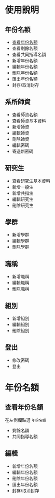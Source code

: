 # 使用說明
## 年份名額
- [查看年份名額](#查看年份名額)
- 查看剩餘名額
- 查看共同指導名額
- 新增年份名額
- 編輯年份名額
- 刪除年份名額
- 匯出年份名額
- 封存/取消封存

## 系所師資
- 查看師資名額
- 查看師資基本資料
- 新增師資
- 編輯師資
- 刪除師資
- 編輯密碼
- 寄送新密碼

## 研究生
- 查看研究生基本資料
- 新增一般生
- 新增共指生
- 編輯研究生
- 刪除研究生

## 學群
- 新增學群
- 編輯學群
- 刪除學群

## 職稱
- 新增職稱
- 編輯職稱
- 刪除職稱

## 組別
- 新增組別
- 編輯組別
- 刪除組別

## 登出
- 修改密碼
- 登出

# 年份名額
## 查看年份名額
在左側欄點選 `年份名額`
- 剩餘名額
- 共同指導名額

## 編輯
- 新增年份名額
- 編輯年份名額
- 刪除年份名額
- 匯出年份名額
- 封存/取消封存
